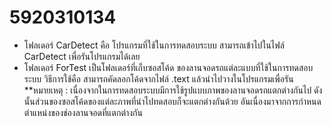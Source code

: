 # 5920310134
- โฟลเดอร์ CarDetect คือ โปรแกรมที่ใช้ในการทดสอบระบบ สามารถเข้าไปในไฟล์ CarDetect เพื่อรันโปรแกรมได้เลย
- โฟลเดอร์ ForTest เป็นโฟลเดอร์ที่เก็บซอสโค้ด ของลานจอดรถแต่ละแบบที่ใช้ในการทดสอบระบบ
วิธีการใช้คือ สามารถคัดลอกโค้ดจากไฟล์ .text แล้วนำไปวางในโปรแกรมเพื่อรัน
**หมายเหตุ : เนื่องจากในการทดสอบระบบมีการใช้รูปแบบภาพของลานจอดรถแตกต่างกันไป ดังนั้นส่วนของซอสโค้ดของแต่ละภาพที่นำไปทดสอบก็จะแตกต่างกันด้วย อันเนื่องมาจากการกำหนดตำแหน่งของช่องลานจอดที่แตกต่างกัน

